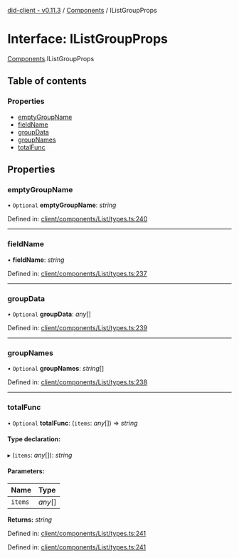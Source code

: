 [did-client - v0.11.3](../README.md) / [Components](../modules/components.md) / IListGroupProps

# Interface: IListGroupProps

[Components](../modules/components.md).IListGroupProps

## Table of contents

### Properties

- [emptyGroupName](components.ilistgroupprops.md#emptygroupname)
- [fieldName](components.ilistgroupprops.md#fieldname)
- [groupData](components.ilistgroupprops.md#groupdata)
- [groupNames](components.ilistgroupprops.md#groupnames)
- [totalFunc](components.ilistgroupprops.md#totalfunc)

## Properties

### emptyGroupName

• `Optional` **emptyGroupName**: *string*

Defined in: [client/components/List/types.ts:240](https://github.com/Puzzlepart/did/blob/dev/client/components/List/types.ts#L240)

___

### fieldName

• **fieldName**: *string*

Defined in: [client/components/List/types.ts:237](https://github.com/Puzzlepart/did/blob/dev/client/components/List/types.ts#L237)

___

### groupData

• `Optional` **groupData**: *any*[]

Defined in: [client/components/List/types.ts:239](https://github.com/Puzzlepart/did/blob/dev/client/components/List/types.ts#L239)

___

### groupNames

• `Optional` **groupNames**: *string*[]

Defined in: [client/components/List/types.ts:238](https://github.com/Puzzlepart/did/blob/dev/client/components/List/types.ts#L238)

___

### totalFunc

• `Optional` **totalFunc**: (`items`: *any*[]) => *string*

#### Type declaration:

▸ (`items`: *any*[]): *string*

#### Parameters:

Name | Type |
:------ | :------ |
`items` | *any*[] |

**Returns:** *string*

Defined in: [client/components/List/types.ts:241](https://github.com/Puzzlepart/did/blob/dev/client/components/List/types.ts#L241)

Defined in: [client/components/List/types.ts:241](https://github.com/Puzzlepart/did/blob/dev/client/components/List/types.ts#L241)
